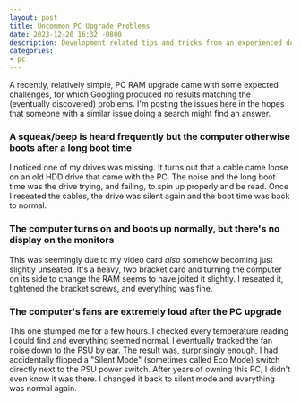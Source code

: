 ```yaml
---
layout: post
title: Uncommon PC Upgrade Problems
date: 2023-12-20 16:32 -0800
description: Development related tips and tricks from an experienced developer.
categories:
- pc
---
```


A recently, relatively simple, PC RAM upgrade came with some expected challenges, for which Googling produced no results matching the (eventually discovered) problems. I'm posting the issues here in the hopes that someone with a similar issue doing a search might find an answer.

### A squeak/beep is heard frequently but the computer otherwise boots after a long boot time

I noticed one of my drives was missing. It turns out that a cable came loose on an old HDD drive that came with the PC. The noise and the long boot time was the drive trying, and failing, to spin up properly and be read. Once I reseated the cables, the drive was silent again and the boot time was back to normal.

### The computer turns on and boots up normally, but there's no display on the monitors

This was seemingly due to my video card *also* somehow becoming just slightly unseated.  It's a heavy, two bracket card and turning the computer on its side to change the RAM seems to have jolted it slightly. I reseated it, tightened the bracket screws, and everything was fine.

### The computer's fans are extremely loud after the PC upgrade

This one stumped me for a few hours. I checked every temperature reading I could find and everything seemed normal. I eventually tracked the fan noise down to the PSU by ear. The result was, surprisingly enough, I had accidentally flipped a "Silent Mode" (sometimes called Eco Mode) switch directly next to the PSU power switch. After years of owning this PC, I didn't even know it was there. I changed it back to silent mode and everything was normal again.